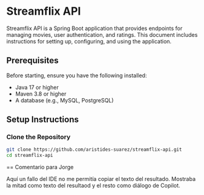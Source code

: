 # Streamflix API

Streamflix API is a Spring Boot application that provides endpoints for managing movies, user authentication, and ratings. This document includes instructions for setting up, configuring, and using the application.

## Prerequisites

Before starting, ensure you have the following installed:
- Java 17 or higher
- Maven 3.8 or higher
- A database (e.g., MySQL, PostgreSQL)

## Setup Instructions

### Clone the Repository
```bash
git clone https://github.com/aristides-suarez/streamflix-api.git
cd streamflix-api

```

== Comentario para Jorge

Aquí un fallo del IDE no me permitía copiar el texto del resultado. Mostraba la mitad como texto del resultaod y el resto como diálogo de Copilot.
